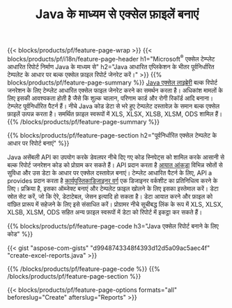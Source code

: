 ﻿---
title: Java के माध्यम से एक्सेल फ़ाइलें बनाएं
url: /hi/java/assembly/
description: Java स्प्रैडशीट लाइब्रेरी . का उपयोग करके टेम्प्लेट शीट से Microsoft Excel स्प्रैडशीट जेनरेट करें
---
{{< blocks/products/pf/feature-page-wrap >}}
{{< blocks/products/pf/i18n/feature-page-header h1="Microsoft<sup>&reg;</sup> एक्सेल टेम्प्लेट आधारित रिपोर्ट निर्माण Java के माध्यम से" h2="Java आधारित एप्लिकेशन के भीतर पूर्वनिर्धारित टेम्पलेट के आधार पर बल्क एक्सेल फ़ाइल रिपोर्ट जेनरेट करें।" >}}
{{% blocks/products/pf/feature-page-summary %}}
[Java एक्सेल लाइब्रेरी](/cells/java/) बल्क रिपोर्ट जनरेशन के लिए टेम्प्लेट आधारित एक्सेल फाइल जेनरेट करने का समर्थन करता है। अधिकांश मामलों के लिए इसकी आवश्यकता होती है जैसे कि शुल्क चालान, परिणाम कार्ड और रोगी रिकॉर्ड आदि बनाना। टेम्प्लेट पूर्वनिर्धारित पैटर्न हैं। नीचे Java कोड डेटा से भरे हुए टेम्पलेट दस्तावेज़ के समान बल्क एक्सेल फ़ाइलें उत्पन्न करता है। समर्थित फ़ाइल स्वरूपों में XLS, XLSX, XLSB, XLSM, ODS शामिल हैं।
{{% /blocks/products/pf/feature-page-summary %}}

{{% blocks/products/pf/feature-page-section h2="पूर्वनिर्धारित एक्सेल टेम्पलेट के आधार पर रिपोर्ट बनाएं" %}}

Java असेंबली API का उपयोग करके डेवलपर नीचे दिए गए कोड स्निपेट्स को शामिल करके आसानी से बल्क रिपोर्ट जनरेशन कोड को प्रोग्राम कर सकते हैं। API प्रदान करता है [आयात आंकड़ा](https://docs.aspose.com/cells/java/import-and-export-data/) विभिन्न स्रोतों से सुविधा और उस डेटा के आधार पर एक्सेल दस्तावेज़ बनाएं। टेम्प्लेट आधारित पैटर्न के लिए, API a provides प्रदान करता है [कार्यपुस्तिकाडिजाइनर वर्ग](https://reference.aspose.com/cells/java/com.aspose.cells/WorkbookDesigner) एक डिजाइनर वर्कशीट का प्रतिनिधित्व करने के लिए। प्रक्रिया है, इसका ऑब्जेक्ट बनाएं और टेम्पलेट फ़ाइल खोलने के लिए इसका इस्तेमाल करें। डेटा स्रोत सेट करें, जो कि ऐरे, डेटाटेबल, जेसन इत्यादि हो सकता है। डेटा आयात करने और फ़ाइल को वांछित प्रारूप में सहेजने के लिए इसे संसाधित करें। प्रोग्रामर नीचे सूचीबद्ध लिंक के रूप में XLS, XLSX, XLSB, XLSM, ODS सहित अन्य फ़ाइल स्वरूपों में डेटा को रिपोर्ट में इकट्ठा कर सकते हैं।



{{% blocks/products/pf/feature-page-code h3="Java एक्सेल रिपोर्ट बनाने के लिए कोड" %}}

{{< gist "aspose-com-gists" "d9948743348f4393d12d5a09ac5aec4f" "create-excel-reports.java" >}}

{{% /blocks/products/pf/feature-page-code %}}
{{% /blocks/products/pf/feature-page-section %}}

{{< blocks/products/pf/feature-page-options formats="all" beforeslug="Create" afterslug="Reports" >}}
